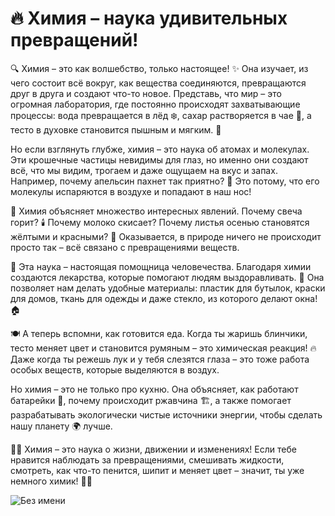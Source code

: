 # 🔥 Химия – наука удивительных превращений!
🔍 Химия – это как волшебство, только настоящее! ✨ Она изучает, из чего состоит всё вокруг, как вещества соединяются, превращаются друг в друга и создают что-то новое. Представь, что мир – это огромная лаборатория, где постоянно происходят захватывающие процессы: вода превращается в лёд ❄️, сахар растворяется в чае 🍵, а тесто в духовке становится пышным и мягким. 🥐

Но если взглянуть глубже, химия – это наука об атомах и молекулах. Эти крошечные частицы невидимы для глаз, но именно они создают всё, что мы видим, трогаем и даже ощущаем на вкус и запах. Например, почему апельсин пахнет так приятно? 🍊 Это потому, что его молекулы испаряются в воздухе и попадают в наш нос!

🎇 Химия объясняет множество интересных явлений. Почему свеча горит? 🕯️ Почему молоко скисает? Почему листья осенью становятся жёлтыми и красными? 🍂 Оказывается, в природе ничего не происходит просто так – всё связано с превращениями веществ.

💊 Эта наука – настоящая помощница человечества. Благодаря химии создаются лекарства, которые помогают людям выздоравливать. 💙 Она позволяет нам делать удобные материалы: пластик для бутылок, краски для домов, ткань для одежды и даже стекло, из которого делают окна! 🏠

🍽️ А теперь вспомни, как готовится еда. Когда ты жаришь блинчики, тесто меняет цвет и становится румяным – это химическая реакция! 🔥 Даже когда ты режешь лук и у тебя слезятся глаза – это тоже работа особых веществ, которые выделяются в воздух.

Но химия – это не только про кухню. Она объясняет, как работают батарейки 🔋, почему происходит ржавчина 🏗️, а также помогает разрабатывать экологически чистые источники энергии, чтобы сделать нашу планету 🌍 лучше.

👩‍🔬 Химия – это наука о жизни, движении и изменениях! Если тебе нравится наблюдать за превращениями, смешивать жидкости, смотреть, как что-то пенится, шипит и меняет цвет – значит, ты уже немного химик! 🧪✨

![Без имени](https://github.com/user-attachments/assets/f3a5d401-f5b5-44b8-a1be-ef4e9ca5243f)
